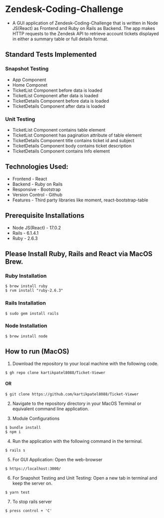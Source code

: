 # Zendesk-Coding-Challenge

* A GUI application of Zendesk-Coding-Challenge that is written in Node JS(React) as Frontend and Ruby on Rails as Backend. The app makes HTTP requests to the Zendesk API to retrieve account tickets displayed in either a summary table or full details format.

## Standard Tests Implemented 
### Snapshot Testing
* App Component
* Home Componet
* TicketList Component before data is loaded
* TicketList Component after data is loaded
* TicketDetails Component before data is loaded
* TicketDetails Component after data is loaded

### Unit Testing
* TicketList Component contains table element
* TicketList Component has pagination attribute of table element
* TicketDetails Component title contains ticket id and subject
* TicketDetails Component body contains ticket description
* TicketDetails Component contains Info element

## Technologies Used: 
* Frontend - React
* Backend - Ruby on Rails
* Responsive - Bootstrap 
* Version Control - Github 
* Features - Third party libraries like moment, react-bootstrap-table

## Prerequisite Installations
* Node JS(React) - 17.0.2
* Rails - 6.1.4.1
* Ruby - 2.6.3


## Please Install Ruby, Rails and React via MacOS Brew.
### Ruby Installation
```
$ brew install ruby
$ rvm install "ruby-2.6.3"
```

### Rails Installation	
```
$ sudo gem install rails
```

### Node Installation
```
$ brew install node
```

## How to run (MacOS)
1. Download the repository to your local machine with the following code.
```
$ gh repo clone kartikpatel8088/Ticket-Viewer
```
#### OR
```
$ git clone https://github.com/kartikpatel8088/Ticket-Viewer
```

2. Navigate to the repository directory in your MacOS Terminal or equivalent command line application.

3. Module Configurations
```
$ bundle install 
$ npm i
```

4. Run the application with the following command in the terminal.
```
$ rails s
```

5. For GUI Application: Open the web-browser 
```
$ https://localhost:3000/
```

6. For Snapshot Testing and Unit Testing: Open a new tab in terminal and keep the server on.
```
$ yarn test
```

7. To stop rails server
```
$ press control + 'C'
```